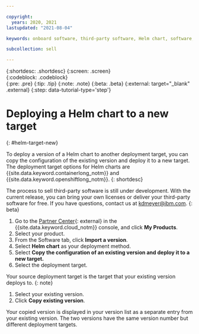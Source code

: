 ```yaml
---

copyright:
  years: 2020, 2021
lastupdated: "2021-08-04"

keywords: onboard software, third-party software, Helm chart, software, partner, sellers, deploy, partner center, target, deployment target

subcollection: sell

---
```


{:shortdesc: .shortdesc}
{:screen: .screen}  
{:codeblock: .codeblock}  
{:pre: .pre}
{:tip: .tip}
{:note: .note}
{:beta: .beta}
{:external: target="_blank" .external}
{:step: data-tutorial-type='step'} 


# Deploying a Helm chart to a new target
{: #helm-target-new}


To deploy a version of a Helm chart to another deployment target, you can copy the configuration of the existing version and deploy it to a new target. The deployment target options for Helm charts are {{site.data.keyword.containerlong_notm}} and {{site.data.keyword.openshiftlong_notm}}.
{: shortdesc}

The process to sell third-party software is still under development. With the current release, you can bring your own licenses or deliver your third-party software for free. If you have questions, contact us at kdmeyer@ibm.com.
{: beta}

1. Go to the [Partner Center](https://cloud.ibm.com/partner-center/sell){: external} in the {{site.data.keyword.cloud_notm}} console, and click **My Products**.
1. Select your product. 
1. From the Software tab, click **Import a version**.
1. Select **Helm chart** as your deployment method. 
1. Select **Copy the configuration of an existing version and deploy it to a new target.**
1. Select the deployment target. 

Your source deployment target is the target that your existing version deploys to. 
{: note}

1. Select your existing version. 
1. Click **Copy existing version**.

Your copied version is displayed in your version list as a separate entry from your existing version. The two versions have the same version number but different deployment targets. 
